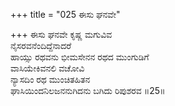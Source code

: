 +++
title = "025 ಈಸು ಘನವೇ"

+++
ಈಸು ಘನವೇ ಕೃಷ್ಣ ಮಗುವಿವ  
ನೈಸರವನೆಂದಿದ್ದೆನಾದರೆ  
ಹಾಯ್ಸು ರಥವನು ಭೀಮಸೇನನ ರಥದ ಮುಂಗುಡಿಗೆ  
ವಾಸಿಯೇಕಿವನಲಿ ವಚೋವಿ  
ನ್ಯಾಸದಿಂ ರಥ ಮುಂಚಿತಹಿತನ  
ಘಾಸಿಯಿಂದನಿಲಜನನುಗಿದನು ಬಗಿದು ರಿಪುಶರವ      ॥25॥